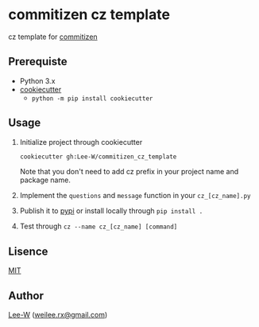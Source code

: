 # commitizen cz template

cz template for [commitizen](https://github.com/Woile/commitizen)

## Prerequiste
* Python 3.x
* [cookiecutter](https://cookiecutter.readthedocs.io/en/latest/)
    * `python -m pip install cookiecutter`

## Usage

1. Initialize project through cookiecutter

    ```sh
    cookiecutter gh:Lee-W/commitizen_cz_template
    ```

    Note that you don't need to add cz prefix in your project name and package name.

2. Implement the `questions` and `message` function in your `cz_[cz_name].py`
3. Publish it to [pypi](https://pypi.org/) or install locally through `pip install .`
4. Test through `cz --name cz_[cz_name] [command]`

## Lisence
[MIT](https://opensource.org/licenses/MIT)

## Author
[Lee-W](https://github.com/Lee-W/) (weilee.rx@gmail.com)
